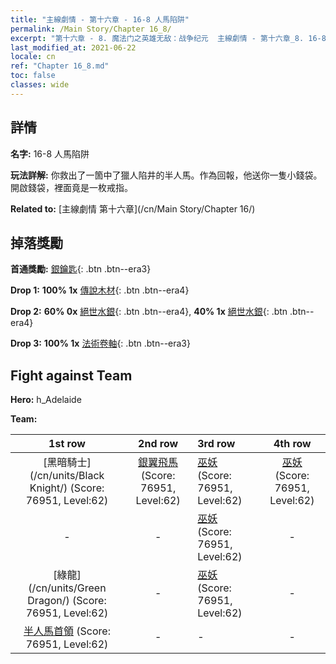 ```yaml
---
title: "主線劇情 - 第十六章 - 16-8 人馬陷阱"
permalink: /Main Story/Chapter 16_8/
excerpt: "第十六章 - 8. 魔法门之英雄无敌：战争纪元  主線劇情 - 第十六章_8. 16-8 人馬陷阱"
last_modified_at: 2021-06-22
locale: cn
ref: "Chapter 16_8.md"
toc: false
classes: wide
---
```


## 詳情

 **名字:** 16-8 人馬陷阱

 **玩法詳解:** 你救出了一箇中了獵人陷井的半人馬。作為回報，他送你一隻小錢袋。開啟錢袋，裡面竟是一枚戒指。

 **Related to:** [主線劇情 第十六章](/cn/Main Story/Chapter 16/)

## 掉落獎勵

 **首通獎勵:** [銀鑰匙](/cn/Items/con_693/){: .btn .btn--era3}

 **Drop 1:** **100% 1x** [傳說木材](/cn/Items/mat_55/){: .btn .btn--era4}

 **Drop 2:** **60% 0x** [絕世水銀](/cn/Items/mat_49/){: .btn .btn--era4}, **40% 1x** [絕世水銀](/cn/Items/mat_49/){: .btn .btn--era4}

 **Drop 3:** **100% 1x** [法術卷軸](/cn/Items/con_694/){: .btn .btn--era3}


## Fight against Team
 **Hero:** h_Adelaide

 **Team:**


  | 1st row | 2nd row | 3rd row | 4th row |
  |:----:|:----:|:----|:----:|
  | [黑暗騎士](/cn/units/Black Knight/) (Score: 76951, Level:62)  | [銀翼飛馬](/cn/units/Pegasus/) (Score: 76951, Level:62)  | [巫妖](/cn/units/Lich/) (Score: 76951, Level:62)  | [巫妖](/cn/units/Lich/) (Score: 76951, Level:62)  |
  | - | - | [巫妖](/cn/units/Lich/) (Score: 76951, Level:62)  | - |
  | [綠龍](/cn/units/Green Dragon/) (Score: 76951, Level:62)  | - | [巫妖](/cn/units/Lich/) (Score: 76951, Level:62)  | - |
  | [半人馬首領](/cn/units/Centaur/) (Score: 76951, Level:62)  | - | - | - |


